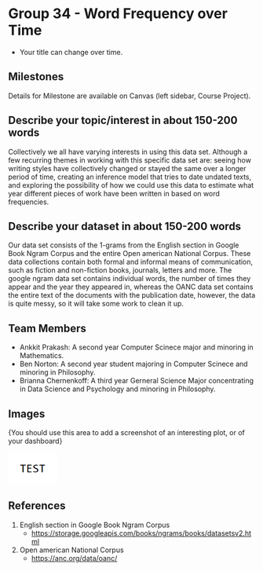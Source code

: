 # Group 34 - Word Frequency over Time

- Your title can change over time.

## Milestones

Details for Milestone are available on Canvas (left sidebar, Course Project).

## Describe your topic/interest in about 150-200 words

Collectively we all have varying interests in using this data set. Although a few recurring themes in working with this specific data set are: seeing how writing styles have collectively changed or stayed the same over a longer period of time, creating an inference model that tries to date undated texts, and exploring the possibility of how we could use this data to estimate what year different pieces of work have been written in based on word frequencies. 

## Describe your dataset in about 150-200 words

Our data set consists of the 1-grams from the English section in Google Book Ngram Corpus and the entire Open american National Corpus. These data collections contain both formal and informal means of communication, such as fiction and non-fiction books, journals, letters and more. The google ngram data set contains individual words, the number of times they appear and the year they appeared in, whereas the OANC data set contains the entire text of the documents with the publication date, however, the data is quite messy, so it will take some work to clean it up.

## Team Members

- Ankkit Prakash: A second year Computer Scinece major and minoring in Mathematics. 
- Ben Norton: A second year student majoring in Computer Scinece and minoring in Philosophy. 
- Brianna Chernenkoff: A third year Gerneral Science Major concentrating in Data Science and Psychology and minoring in Philosophy. 

## Images

{You should use this area to add a screenshot of an interesting plot, or of your dashboard}

<img src ="images/test.png" width="100px">

## References

1. English section in Google Book Ngram Corpus
   - https://storage.googleapis.com/books/ngrams/books/datasetsv2.html
2. Open american National Corpus 
   - https://anc.org/data/oanc/



